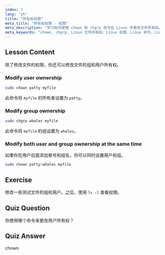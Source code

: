 ```yaml
---
index: 3
lang: "zh"
title: "所有权权限"
meta_title: "所有权权限 - 权限"
meta_description: "学习如何使用 chown 和 chgrp 命令在 Linux 中更改文件所有权。通过这个适合初学者的 Linux 教程了解用户和组权限。"
meta_keywords: "chown, chgrp, Linux 文件所有权，Linux 权限，Linux 命令，Linux 初学者，Linux 教程，Linux 指南"
---
```


## Lesson Content

除了修改文件的权限，你还可以修改文件的组和用户所有权。

### Modify user ownership

```bash
sudo chown patty myfile
```

此命令将 `myfile` 的所有者设置为 `patty`。

### Modify group ownership

```bash
sudo chgrp whales myfile
```

此命令将 `myfile` 的组设置为 `whales`。

### Modify both user and group ownership at the same time

如果你在用户后面添加冒号和组名，你可以同时设置用户和组。

```bash
sudo chown patty:whales myfile
```

## Exercise

修改一些测试文件的组和用户。之后，使用 `ls -l` 查看权限。

## Quiz Question

你使用哪个命令来更改用户所有权？

## Quiz Answer

chown
